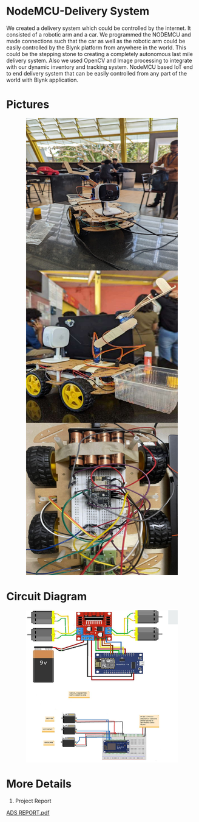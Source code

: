 # NodeMCU-Delivery System
We created a delivery system which could be controlled by the internet. It consisted of a robotic arm and a car. We programmed the NODEMCU and made connections such that the car as well as the robotic arm could be easily controlled by the Blynk platform from anywhere in the world. This could be the stepping stone to creating a completely autonomous last mile delivery system. Also we used OpenCV and Image processing to integrate with our dynamic inventory and tracking system.
NodeMCU based IoT end to end delivery system that can be easily controlled from any part of the world with Blynk application.

# Pictures

<p align="center">
  <img src = "https://github.com/PranavDarshan/ESP8266-IoT-Delivery-Vehicle/blob/main/assets/car.jpg" width=400 height=400 align="center"/>
  <img src = "https://github.com/PranavDarshan/ESP8266-IoT-Delivery-Vehicle/blob/main/assets/robotic_arm.png" width=400 height=400 align="center"/>
  <img src = "https://github.com/PranavDarshan/ESP8266-IoT-Delivery-Vehicle/blob/main/assets/circuit.png" width=400 height=400 align="center"/>
</p>

# Circuit Diagram

<p align="center">
  <img src = "https://github.com/PranavDarshan/ESP8266-IoT-Delivery-Vehicle/blob/main/assets/circuit_diagram.png" width=400 height=400 align="center"/>
</p>

# More Details

1. Project Report

[ADS REPORT.pdf](https://github.com/PranavDarshan/ESP8266-IoT-Delivery-Vehicle/blob/main/assets/ADS.REPORT.pdf)
